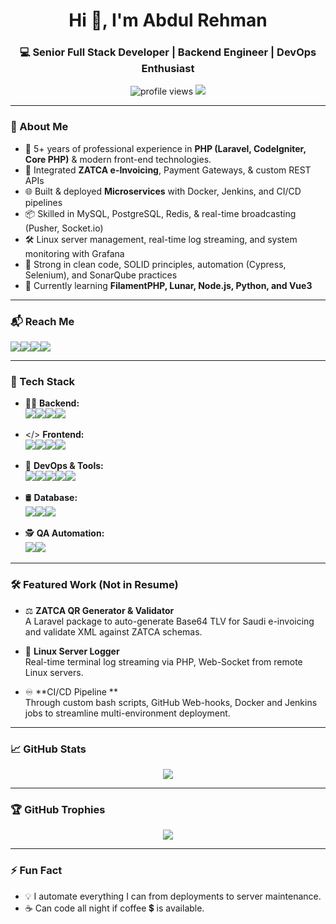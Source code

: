 

<h1 align="center">Hi 👋, I'm Abdul Rehman</h1>
<h3 align="center">💻 Senior Full Stack Developer | Backend Engineer | DevOps Enthusiast</h3>

<p align="center">
  <img src="https://komarev.com/ghpvc/?username=AbdulRehman-98&label=Profile%20views&color=0e75b6&style=flat" alt="profile views" />
  <img src="https://readme-typing-svg.demolab.com/?lines=Clean+Code+Practitioner;ZATCA+Integration+Specialist;CI/CD+and+DevOps+Engineer;Backend+&+Frontend+Expert&center=true&width=500&height=25" />
</p>

---

### 🚀 About Me

- 🔧 5+ years of professional experience in **PHP (Laravel, CodeIgniter, Core PHP)** & modern front-end technologies.
- 🔄 Integrated **ZATCA e-Invoicing**, Payment Gateways, & custom REST APIs
- 🌐 Built & deployed **Microservices** with Docker, Jenkins, and CI/CD pipelines
- 📦 Skilled in MySQL, PostgreSQL, Redis, & real-time broadcasting (Pusher, Socket.io)
- 🛠️ Linux server management, real-time log streaming, and system monitoring with Grafana
- 🧰 Strong in clean code, SOLID principles, automation (Cypress, Selenium), and SonarQube practices
- 🎯 Currently learning **FilamentPHP, Lunar, Node.js, Python, and Vue3**

---

### 📬 Reach Me

<p align="left">
  <a href="mailto:rehmanabdul930@gmail.com"><img src="https://img.shields.io/badge/email-%23D14836.svg?&style=for-the-badge&logo=gmail&logoColor=white" /></a><a href="https://linkedin.com/in/abdul--rehman"><img src="https://img.shields.io/badge/linkedin-%230077B5.svg?&style=for-the-badge&logo=linkedin&logoColor=white" /></a><a href="https://github.com/AbdulRehman-98"><img src="https://img.shields.io/badge/github-%2312100E.svg?&style=for-the-badge&logo=github&logoColor=white" /></a><a href="https://drive.google.com/file/d/1DHQ-TG6oDaNMRzmJ5FEUQHlf2KqgLA-w/view?usp=drive_link"><img src="https://img.shields.io/badge/Resume-📄-green?style=for-the-badge" /></a>
</p>

---

### 🧠 Tech Stack

<p align="center">

  <!-- Backend -->
  - 👨‍💻 **Backend:**  
  <img src="https://img.shields.io/badge/PHP-777BB4?style=for-the-badge&logo=php&logoColor=white" /><img src="https://img.shields.io/badge/Laravel-F55247?style=for-the-badge&logo=laravel&logoColor=white" /><img src="https://img.shields.io/badge/CodeIgniter-DD4814?style=for-the-badge&logo=codeigniter&logoColor=white" /><img src="https://img.shields.io/badge/Node.js-339933?style=for-the-badge&logo=node.js&logoColor=white" />
  
  <!-- Frontend -->
   - </> **Frontend:**  
  <img src="https://img.shields.io/badge/HTML5-E34F26?style=for-the-badge&logo=html5&logoColor=white" /><img src="https://img.shields.io/badge/CSS3-1572B6?style=for-the-badge&logo=css3&logoColor=white" /><img src="https://img.shields.io/badge/JavaScript-F7DF1E?style=for-the-badge&logo=javascript&logoColor=black" /><img src="https://img.shields.io/badge/Vue.js-35495E?style=for-the-badge&logo=vue.js&logoColor=4FC08D" />
  
  <!-- DevOps & Tools -->
  - 🐧 **DevOps & Tools:**  
  <img src="https://img.shields.io/badge/Docker-2496ED?style=for-the-badge&logo=docker&logoColor=white" /><img src="https://img.shields.io/badge/Jenkins-D24939?style=for-the-badge&logo=jenkins&logoColor=white" /><img src="https://img.shields.io/badge/Linux-FCC624?style=for-the-badge&logo=linux&logoColor=black" /><img src="https://img.shields.io/badge/Git-F05032?style=for-the-badge&logo=git&logoColor=white" /><img src="https://img.shields.io/badge/Grafana-F46800?style=for-the-badge&logo=grafana&logoColor=white" />
  
  <!-- Database -->
  - 🛢️ **Database:**  
  <img src="https://img.shields.io/badge/MySQL-00758F?style=for-the-badge&logo=mysql&logoColor=white" /><img src="https://img.shields.io/badge/PostgreSQL-336791?style=for-the-badge&logo=postgresql&logoColor=white" /><img src="https://img.shields.io/badge/Redis-DC382D?style=for-the-badge&logo=redis&logoColor=white" />
  
  <!-- QA Automation -->
  - 🕵 **QA Automation:**  
  <img src="https://img.shields.io/badge/Selenium-43B02A?style=for-the-badge&logo=selenium&logoColor=white" /><img src="https://img.shields.io/badge/Cypress-17202C?style=for-the-badge&logo=cypress&logoColor=white" />
</p>

---

### 🛠️ Featured Work (Not in Resume)

- ⚖️ **ZATCA QR Generator & Validator**  
  A Laravel package to auto-generate Base64 TLV for Saudi e-invoicing and validate XML against ZATCA schemas.

- 📡 **Linux Server Logger**  
  Real-time terminal log streaming via PHP, Web-Socket from remote Linux servers.

- ♾️ **CI/CD Pipeline **  
  Through custom bash scripts, GitHub Web-hooks, Docker and Jenkins jobs to streamline multi-environment deployment.

---

### 📈 GitHub Stats

<p align="center">
  <img src="https://github-readme-stats.vercel.app/api/top-langs/?username=AbdulRehman-98&layout=compact&theme=tokyonight" />
</p>

---

### 🏆 GitHub Trophies

<p align="center">
  <img src="https://github-profile-trophy.vercel.app/?username=AbdulRehman-98&theme=dracula&column=4" />
</p>

---

### ⚡ Fun Fact

- 💡 I automate everything I can from deployments to server maintenance.
- ☕ Can code all night if coffee 💲 is available.
